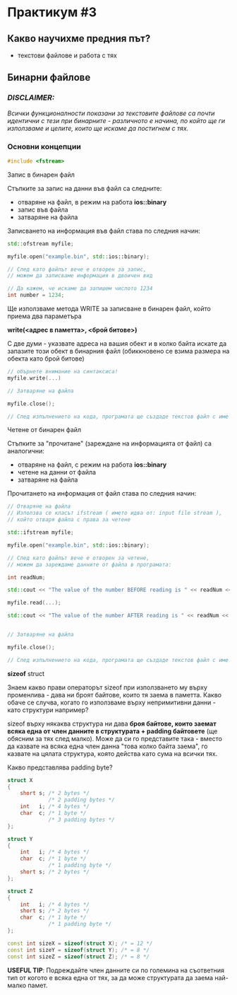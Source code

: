 # Практикум #3

## Какво научихме предния път?
- текстови файлове и работа с тях

## Бинарни файлове



### <i>DISCLAIMER: 
Всички функционалности показани за текстовите файлове са почти 
идентични с тези при бинарните - различното е начина, по който ще ги използваме и целите, които ще искаме да постигнем с тях. </i> 

### Основни концепции

```c++
#include <fstream>
```


Запис в бинарен файл

Стъпките за запис на данни във файл са следните:
- отваряне на файл, в режим на работа **ios::binary**
- запис във файла
- затваряне на файла

Записването на информация във файл става по следния начин:

```c++
std::ofstream myfile;

myfile.open("example.bin", std::ios::binary);

// След като файлът вече е отворен за запис,
// можем да записваме информация в двоичен вид

// Да кажем, че искаме да запишем числото 1234
int number = 1234;

```
Ще използваме метода WRITE за записване в бинарен файл, който приема два параметъра

**write(<адрес в паметта>, <брой битове>)**

С две думи - указвате адреса на вашия обект и в колко байта искате да запазите този обект в бинарния файл (обиккновено се взима размера на обекта като брой битове) 

``` c++
// обърнете внимание на синтаксиса!
myfile.write(...)

// Затваряне на файла

myfile.close();

// След изпълнението на кода, програмата ще създаде текстов файл с име example.bin, който човек не може да прочете :)
```


Четене от бинарен файл

Стъпките за "прочитане" (зареждане на информацията от файл) са аналогични:
- отваряне на файл, с режим на работа **ios::binary**
- четене на данни от файла
- затваряне на файла

Прочитането на информация от файл става по следния начин:

```c++
// Отваряне на файла 
// Използва се класът ifstream ( името идва от: input file stream ),
// който отваря файла с права за четене

std::ifstream myfile;

myfile.open("example.bin", std::ios::binary);

// След като файлът вече е отворен за четене,
// можем да зареждаме данните от файла в програмата:

int readNum;

std::cout << "The value of the number BEFORE reading is " << readNum << std::endl;

myfile.read(...);

std::cout << "The value of the number AFTER reading is " << readNum << std::endl;


// Затваряне на файла

myfile.close();

// След изпълнението на кода, програмата ще създаде текстов файл с име example.bin, който човек не може да прочете :)
```

**sizeof** struct

Знаем какво прави операторът sizeof при използването му върху променлива - дава ни броят байтове, които тя заема в паметта. Какво обаче се случва, когато го използваме върху непримитивни данни - като структури например?

sizeof върху някаква структура ни дава **броя байтове, които заемат всяка една от член данните в структурата + padding байтовете** (ще обясним за тях след малко). Може да си го представите така - вместо да казвате на всяка една член данна "това колко байта заема", го казвате на цялата структура, която действа като сума на всички тях. 

Какво представлява padding byte? 

```c++
struct X
{
    short s; /* 2 bytes */
             /* 2 padding bytes */
    int   i; /* 4 bytes */
    char  c; /* 1 byte */
             /* 3 padding bytes */
};

struct Y
{
    int   i; /* 4 bytes */
    char  c; /* 1 byte */
             /* 1 padding byte */
    short s; /* 2 bytes */
};

struct Z
{
    int   i; /* 4 bytes */
    short s; /* 2 bytes */
    char  c; /* 1 byte */
             /* 1 padding byte */
};

const int sizeX = sizeof(struct X); /* = 12 */
const int sizeY = sizeof(struct Y); /* = 8 */
const int sizeZ = sizeof(struct Z); /* = 8 */
```

**USEFUL TIP**: Подреждайте член данните си по големина на съответния тип от когото е всяка една от тях, за да може структурата да заема най-малко памет.